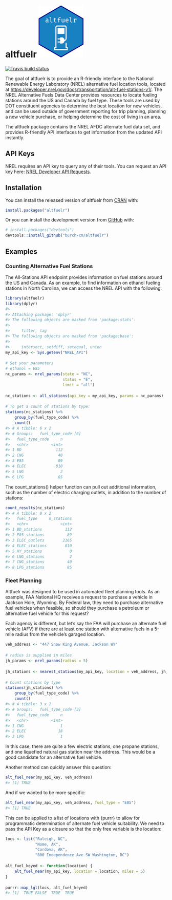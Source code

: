 
<!-- README.md is generated from README.Rmd. Please edit that file -->

# altfuelr ![altfuelr](figures/imgfile-small.png)

<!-- badges: start -->

[![Travis build
status](https://travis-ci.com/burch-cm/altfuelr.svg?branch=master)](https://travis-ci.com/burch-cm/altfuelr)
<!-- badges: end -->

The goal of altfuelr is to provide an R-friendly interface to the
National Renewable Energy Laboratory (NREL) alternative fuel location
tools, located at
<https://developer.nrel.gov/docs/transportation/alt-fuel-stations-v1/>.
The NREL Alternative Fuels Data Center provides resources to locate
fueling stations around the US and Canada by fuel type. These tools are
used by DOT constituent agencies to determine the best location for new
vehicles, and can be used outside of government reporting for trip
planning, planning a new vehicle purchase, or helping determine the cost
of living in an area.

The altfuelr package contains the NREL AFDC alternate fuel data set, and
provides R-friendly API interfaces to get information from the updated
API instantly.

## API Keys

NREL requires an API key to query any of their tools. You can request an
API key here: [NREL Developer API
Requests](https://developer.nrel.gov/docs/api-key/).

## Installation

You can install the released version of altfuelr from
[CRAN](https://CRAN.R-project.org) with:

``` r
install.packages("altfuelr")
```

Or you can install the development version from
[GitHub](https://github.com/burch-cm/altfuelr) with:

``` r
# install.packages("devtools")
devtools::install_github("burch-cm/altfuelr")
```

## Examples

### Counting Alternative Fuel Stations

The All-Stations API endpoint provides information on fuel stations
around the US and Canada. As an example, to find information on ethanol
fueling stations in North Carolina, we can access the NREL API with the
following:

``` r
library(altfuelr)
library(dplyr)
#> 
#> Attaching package: 'dplyr'
#> The following objects are masked from 'package:stats':
#> 
#>     filter, lag
#> The following objects are masked from 'package:base':
#> 
#>     intersect, setdiff, setequal, union
my_api_key <- Sys.getenv("NREL_API")

# Set your parameters
# ethanol = E85
nc_params <- nrel_params(state = "NC", 
                         status = "E",
                         limit = "all")

nc_stations <- all_stations(api_key = my_api_key, params = nc_params)

# To get a count of stations by type:
stations(nc_stations) %>%
    group_by(fuel_type_code) %>%
    count()
#> # A tibble: 6 x 2
#> # Groups:   fuel_type_code [6]
#>   fuel_type_code     n
#>   <chr>          <int>
#> 1 BD               112
#> 2 CNG               40
#> 3 E85               89
#> 4 ELEC             810
#> 5 LNG                2
#> 6 LPG               85
```

The count\_stations() helper function can pull out additional
information, such as the number of electric charging outlets, in
addition to the number of stations:

``` r
count_results(nc_stations)
#> # A tibble: 8 x 2
#>   fuel_type     n_stations
#>   <chr>              <int>
#> 1 BD_stations          112
#> 2 E85_stations          89
#> 3 ELEC_outlets        2165
#> 4 ELEC_stations        810
#> 5 HY_stations            0
#> 6 LNG_stations           2
#> 7 CNG_stations          40
#> 8 LPG_stations          85
```

### Fleet Planning

Altfuelr was designed to be used in automated fleet planning tools. As
an example, FAA National HQ receives a request to purchase a vehicle in
Jackson Hole, Wyoming. By Federal law, they need to purchase alternative
fuel vehicles when feasible, so should they purchase a petroleum or
alternative fuel vehicle for this request?

Each agency is different, but let’s say the FAA will purchase an
alternate fuel vehicle (AFV) if there are at least one station with
alternative fuels in a 5-mile radius from the vehicle’s garaged
location.

``` r
veh_address <- "447 Snow King Avenue, Jackson WY"

# radius is supplied in miles
jh_params <- nrel_params(radius = 5)

jh_stations <- nearest_stations(my_api_key, location = veh_address, jh_params)

# Count stations by type
stations(jh_stations) %>%
    group_by(fuel_type_code) %>%
    count()
#> # A tibble: 3 x 2
#> # Groups:   fuel_type_code [3]
#>   fuel_type_code     n
#>   <chr>          <int>
#> 1 CNG                1
#> 2 ELEC              18
#> 3 LPG                1
```

In this case, there are quite a few electric stations, one propane
stations, and one liquefied natural gas station near the address. This
would be a good candidate for an alternative fuel vehicle.

Another method can quickly answer this question:

``` r
alt_fuel_near(my_api_key, veh_address)
#> [1] TRUE
```

And if we wanted to be more specific:

``` r
alt_fuel_near(my_api_key, veh_address, fuel_type = "E85")
#> [1] TRUE
```

This can be applied to a list of locations with {purrr} to allow for
programmatic determination of alternate fuel vehicle suitability. We
need to pass the API Key as a closure so that the only free variable is
the location:

``` r
locs <- list("Raleigh, NC",
             "Nome, AK",
             "Cordova, AK",
             "800 Independence Ave SW Washington, DC")

alt_fuel_keyed <- function(location) {
    alt_fuel_near(my_api_key, location = location, miles = 5)
}

purrr::map_lgl(locs, alt_fuel_keyed)
#> [1]  TRUE FALSE  TRUE  TRUE
```
